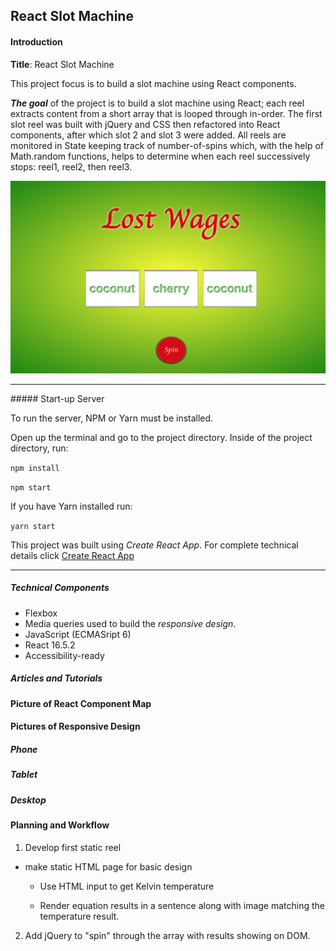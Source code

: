 ## React Slot Machine

#### Introduction

**Title**: React Slot Machine

This project focus is to build a slot machine using React components.

***The goal*** of the project is to build a slot machine using React; each reel extracts content from a short array that is looped through in-order.  The first slot reel was built with jQuery and CSS then refactored into React components, after which slot 2 and slot 3 were added. All reels are monitored in State keeping track of number-of-spins which, with the help of Math.random functions, helps to determine when each reel successively stops: reel1, reel2, then reel3.

![sample](./screenshots/slot_machineUI.png)

<hr />
##### Start-up Server

To run the server, NPM or Yarn must be installed.

Open up the terminal and go to the project directory.  Inside of the project directory, run:

`npm install`

`npm start`

If you have Yarn installed run:

`yarn start`

This project was built using *Create React App*.  For complete technical details click [Create React App](./docs/README.md)
<hr />

##### Technical Components
- Flexbox  
- Media queries used to build the *responsive design*.
- JavaScript (ECMASript 6)
- React 16.5.2
- Accessibility-ready


##### Articles and Tutorials
<!-- [Based on this javascript lesson at Code Academy but expanded to React for practice.](https://www.codecademy.com/learn/introduction-to-javascript) -->


#### Picture of React Component Map
<!-- ![breakdown](./screenshots/Kelvin_CompMap.jpeg) -->


#### Pictures of Responsive Design
##### Phone

<!-- ![phone view](./screenshots/phone.png) -->


##### Tablet
<!-- ![tablet view](./screenshots/tablet.png) -->


##### Desktop
<!-- ![desktop view](./screenshots/desktop.png) -->


#### Planning and Workflow
1. Develop first static reel
 * make static HTML page for basic design
    * Use HTML input to get Kelvin temperature

    * Render equation results in a sentence along with image matching the temperature result.
2. Add jQuery to "spin" through the array with results showing on DOM.
<!-- 3. break UI into React components --> 
<!-- [See component map above](#picture-of-react-component-map) -->
